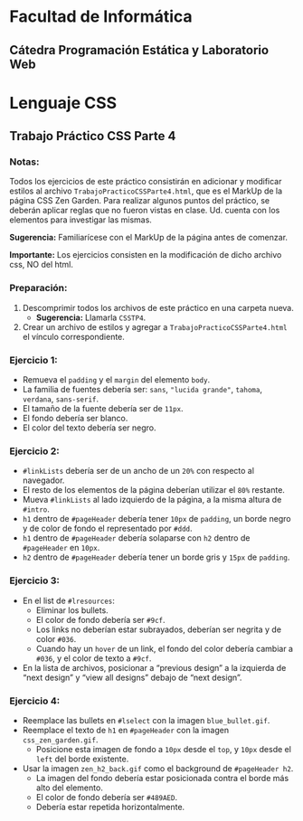 # Facultad de Informática

## Cátedra Programación Estática y Laboratorio Web

# Lenguaje CSS
## Trabajo Práctico CSS Parte 4

### Notas:

Todos los ejercicios de este práctico consistirán en adicionar y modificar estilos al archivo `TrabajoPracticoCSSParte4.html`, que es el MarkUp de la página CSS Zen Garden. Para realizar algunos puntos del práctico, se deberán aplicar reglas que no fueron vistas en clase. Ud. cuenta con los elementos para investigar las mismas.

**Sugerencia:** Familiarícese con el MarkUp de la página antes de comenzar.

**Importante:** Los ejercicios consisten en la modificación de dicho archivo css, NO del html.

### Preparación:

1. Descomprimir todos los archivos de este práctico en una carpeta nueva.
   - **Sugerencia:** Llamarla `CSSTP4`.
2. Crear un archivo de estilos y agregar a `TrabajoPracticoCSSParte4.html` el vínculo correspondiente.

### Ejercicio 1:

- Remueva el `padding` y el `margin` del elemento `body`.
- La familia de fuentes debería ser: `sans`, `"lucida grande"`, `tahoma`, `verdana`, `sans-serif`.
- El tamaño de la fuente debería ser de `11px`.
- El fondo debería ser blanco.
- El color del texto debería ser negro.

### Ejercicio 2:

- `#linkLists` debería ser de un ancho de un `20%` con respecto al navegador.
- El resto de los elementos de la página deberían utilizar el `80%` restante.
- Mueva `#linkLists` al lado izquierdo de la página, a la misma altura de `#intro`.
- `h1` dentro de `#pageHeader` debería tener `10px` de `padding`, un borde negro y de color de fondo el representado por `#ddd`.
- `h1` dentro de `#pageHeader` debería solaparse con `h2` dentro de `#pageHeader` en `10px`.
- `h2` dentro de `#pageHeader` debería tener un borde gris y `15px` de `padding`.

### Ejercicio 3:

- En el list de `#lresources`:
  - Eliminar los bullets.
  - El color de fondo debería ser `#9cf`.
  - Los links no deberían estar subrayados, deberían ser negrita y de color `#036`.
  - Cuando hay un `hover` de un link, el fondo del color debería cambiar a `#036`, y el color de texto a `#9cf`.
- En la lista de archivos, posicionar a “previous design” a la izquierda de “next design” y “view all designs” debajo de “next design”.

### Ejercicio 4:

- Reemplace las bullets en `#lselect` con la imagen `blue_bullet.gif`.
- Reemplace el texto de `h1` en `#pageHeader` con la imagen `css_zen_garden.gif`.
  - Posicione esta imagen de fondo a `10px` desde el `top`, y `10px` desde el `left` del borde existente.
- Usar la imagen `zen_h2_back.gif` como el background de `#pageHeader h2`.
  - La imagen del fondo debería estar posicionada contra el borde más alto del elemento.
  - El color de fondo debería ser `#489AED`.
  - Debería estar repetida horizontalmente.
